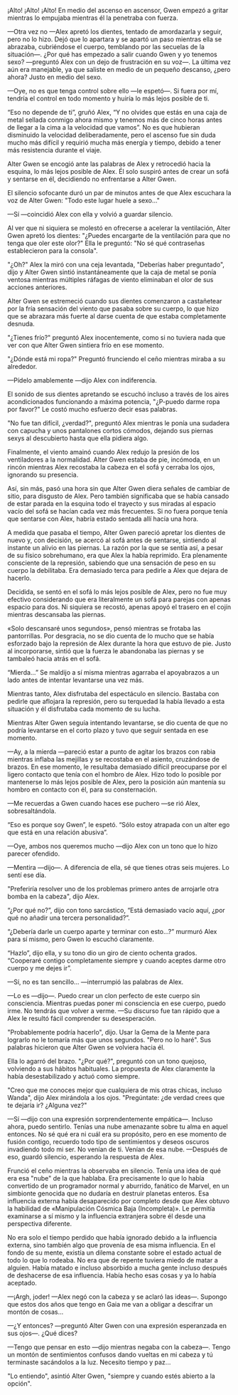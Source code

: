 
¡Alto! ¡Alto! ¡Alto! En medio del ascenso en ascensor, Gwen empezó a gritar mientras lo empujaba mientras él la penetraba con fuerza.

—Otra vez no —Alex apretó los dientes, tentado de amordazarla y seguir, pero no lo hizo. Dejó que lo apartara y se apartó un paso mientras ella se abrazaba, cubriéndose el cuerpo, temblando por las secuelas de la situación—. ¿Por qué has empezado a salir cuando Gwen y yo tenemos sexo? —preguntó Alex con un dejo de frustración en su voz—. La última vez aún era manejable, ya que saliste en medio de un pequeño descanso, ¿pero ahora? Justo en medio del sexo.

—Oye, no es que tenga control sobre ello —le espetó—. Si fuera por mí, tendría el control en todo momento y huiría lo más lejos posible de ti.

“Eso no depende de ti”, gruñó Alex, “Y no olvides que estás en una caja de metal sellada conmigo ahora mismo y tenemos más de cinco horas antes de llegar a la cima a la velocidad que vamos”. No es que hubieran disminuido la velocidad deliberadamente, pero el ascenso fue sin duda mucho más difícil y requirió mucha más energía y tiempo, debido a tener más resistencia durante el viaje.

Alter Gwen se encogió ante las palabras de Alex y retrocedió hacia la esquina, lo más lejos posible de Alex. Él solo suspiró antes de crear un sofá y sentarse en él, decidiendo no enfrentarse a Alter Gwen.

El silencio sofocante duró un par de minutos antes de que Alex escuchara la voz de Alter Gwen: "Todo este lugar huele a sexo..."

—Sí —coincidió Alex con ella y volvió a guardar silencio.

Al ver que ni siquiera se molestó en ofrecerse a acelerar la ventilación, Alter Gwen apretó los dientes: "¿Puedes encargarte de la ventilación para que no tenga que oler este olor?" Ella le preguntó: "No sé qué contraseñas establecieron para la consola".

"¿Oh?" Alex la miró con una ceja levantada, "Deberías haber preguntado", dijo y Alter Gwen sintió instantáneamente que la caja de metal se ponía ventosa mientras múltiples ráfagas de viento eliminaban el olor de sus acciones anteriores.

Alter Gwen se estremeció cuando sus dientes comenzaron a castañetear por la fría sensación del viento que pasaba sobre su cuerpo, lo que hizo que se abrazara más fuerte al darse cuenta de que estaba completamente desnuda.

"¿Tienes frío?" preguntó Alex inocentemente, como si no tuviera nada que ver con que Alter Gwen sintiera frío en ese momento.

"¿Dónde está mi ropa?" Preguntó frunciendo el ceño mientras miraba a su alrededor.

—Pídelo amablemente —dijo Alex con indiferencia.

El sonido de sus dientes apretando se escuchó incluso a través de los aires acondicionados funcionando a máxima potencia, "¿P-puedo darme ropa por favor?" Le costó mucho esfuerzo decir esas palabras.

"No fue tan difícil, ¿verdad?", preguntó Alex mientras le ponía una sudadera con capucha y unos pantalones cortos cómodos, dejando sus piernas sexys al descubierto hasta que ella pidiera algo.

Finalmente, el viento amainó cuando Alex redujo la presión de los ventiladores a la normalidad. Alter Gwen estaba de pie, incómoda, en un rincón mientras Alex recostaba la cabeza en el sofá y cerraba los ojos, ignorando su presencia.

Así, sin más, pasó una hora sin que Alter Gwen diera señales de cambiar de sitio, para disgusto de Alex. Pero también significaba que se había cansado de estar parada en la esquina todo el trayecto y sus miradas al espacio vacío del sofá se hacían cada vez más frecuentes. Si no fuera porque tenía que sentarse con Alex, habría estado sentada allí hacía una hora.

A medida que pasaba el tiempo, Alter Gwen pareció apretar los dientes de nuevo y, con decisión, se acercó al sofá antes de sentarse, sintiendo al instante un alivio en las piernas. La razón por la que se sentía así, a pesar de su físico sobrehumano, era que Alex la había reprimido. Era plenamente consciente de la represión, sabiendo que una sensación de peso en su cuerpo la debilitaba. Era demasiado terca para pedirle a Alex que dejara de hacerlo.

Decidida, se sentó en el sofá lo más lejos posible de Alex, pero no fue muy efectivo considerando que era literalmente un sofá para parejas con apenas espacio para dos. Ni siquiera se recostó, apenas apoyó el trasero en el cojín mientras descansaba las piernas.

«Solo descansaré unos segundos», pensó mientras se frotaba las pantorrillas. Por desgracia, no se dio cuenta de lo mucho que se había esforzado bajo la represión de Alex durante la hora que estuvo de pie. Justo al incorporarse, sintió que la fuerza le abandonaba las piernas y se tambaleó hacia atrás en el sofá.

“Mierda…” Se maldijo a sí misma mientras agarraba el apoyabrazos a un lado antes de intentar levantarse una vez más.

Mientras tanto, Alex disfrutaba del espectáculo en silencio. Bastaba con pedirle que aflojara la represión, pero su terquedad la había llevado a esta situación y él disfrutaba cada momento de su lucha.

Mientras Alter Gwen seguía intentando levantarse, se dio cuenta de que no podría levantarse en el corto plazo y tuvo que seguir sentada en ese momento.

—Ay, a la mierda —pareció estar a punto de agitar los brazos con rabia mientras inflaba las mejillas y se recostaba en el asiento, cruzándose de brazos. En ese momento, le resultaba demasiado difícil preocuparse por el ligero contacto que tenía con el hombro de Alex. Hizo todo lo posible por mantenerse lo más lejos posible de Alex, pero la posición aún mantenía su hombro en contacto con él, para su consternación.

—Me recuerdas a Gwen cuando haces ese puchero —se rió Alex, sobresaltándola.

“Eso es porque soy Gwen”, le espetó. “Sólo estoy atrapada con un alter ego que está en una relación abusiva”.

—Oye, ambos nos queremos mucho —dijo Alex con un tono que lo hizo parecer ofendido.

—Mentira —dijo—. A diferencia de ella, sé que tienes otras seis mujeres. Lo sentí ese día.

"Preferiría resolver uno de los problemas primero antes de arrojarle otra bomba en la cabeza", dijo Alex.

“¿Por qué no?”, dijo con tono sarcástico, “Está demasiado vacío aquí, ¿por qué no añadir una tercera personalidad?”.

“¿Debería darle un cuerpo aparte y terminar con esto...?” murmuró Alex para sí mismo, pero Gwen lo escuchó claramente.

“Hazlo”, dijo ella, y su tono dio un giro de ciento ochenta grados. “Cooperaré contigo completamente siempre y cuando aceptes darme otro cuerpo y me dejes ir”.

—Sí, no es tan sencillo… —interrumpió las palabras de Alex.

—Lo es —dijo—. Puedo crear un clon perfecto de este cuerpo sin consciencia. Mientras puedas poner mi consciencia en ese cuerpo, puedo irme. No tendrás que volver a verme. —Su discurso fue tan rápido que a Alex le resultó fácil comprender su desesperación.

"Probablemente podría hacerlo", dijo. Usar la Gema de la Mente para lograrlo no le tomaría más que unos segundos. "Pero no lo haré". Sus palabras hicieron que Alter Gwen se volviera hacia él.

Ella lo agarró del brazo. "¿Por qué?", ​​preguntó con un tono quejoso, volviendo a sus hábitos habituales. La propuesta de Alex claramente la había desestabilizado y actuó como siempre.

"Creo que me conoces mejor que cualquiera de mis otras chicas, incluso Wanda", dijo Alex mirándola a los ojos. "Pregúntate: ¿de verdad crees que te dejaría ir? ¿Alguna vez?"

—Sí —dijo con una expresión sorprendentemente empática—. Incluso ahora, puedo sentirlo. Tenías una nube amenazante sobre tu alma en aquel entonces. No sé qué era ni cuál era su propósito, pero en ese momento de fusión contigo, recuerdo todo tipo de sentimientos y deseos oscuros invadiendo todo mi ser. No venían de ti. Venían de esa nube. —Después de eso, guardó silencio, esperando la respuesta de Alex.

Frunció el ceño mientras la observaba en silencio. Tenía una idea de qué era esa "nube" de la que hablaba. Era precisamente lo que lo había convertido de un programador normal y aburrido, fanático de Marvel, en un simbionte genocida que no dudaría en destruir planetas enteros. Esa influencia externa había desaparecido por completo desde que Alex obtuvo la habilidad de «Manipulación Cósmica Baja (Incompleta)». Le permitía examinarse a sí mismo y la influencia extranjera sobre él desde una perspectiva diferente.

No era solo el tiempo perdido que había ignorado debido a la influencia externa, sino también algo que provenía de esa misma influencia. En el fondo de su mente, existía un dilema constante sobre el estado actual de todo lo que lo rodeaba. No era que de repente tuviera miedo de matar a alguien. Había matado e incluso absorbido a mucha gente incluso después de deshacerse de esa influencia. Había hecho esas cosas y ya lo había aceptado.

—¡Argh, joder! —Alex negó con la cabeza y se aclaró las ideas—. Supongo que estos dos años que tengo en Gaia me van a obligar a descifrar un montón de cosas...

—¿Y entonces? —preguntó Alter Gwen con una expresión esperanzada en sus ojos—. ¿Qué dices?

—Tengo que pensar en esto —dijo mientras negaba con la cabeza—. Tengo un montón de sentimientos confusos dando vueltas en mi cabeza y tú terminaste sacándolos a la luz. Necesito tiempo y paz...

"Lo entiendo", asintió Alter Gwen, "siempre y cuando estés abierto a la opción".